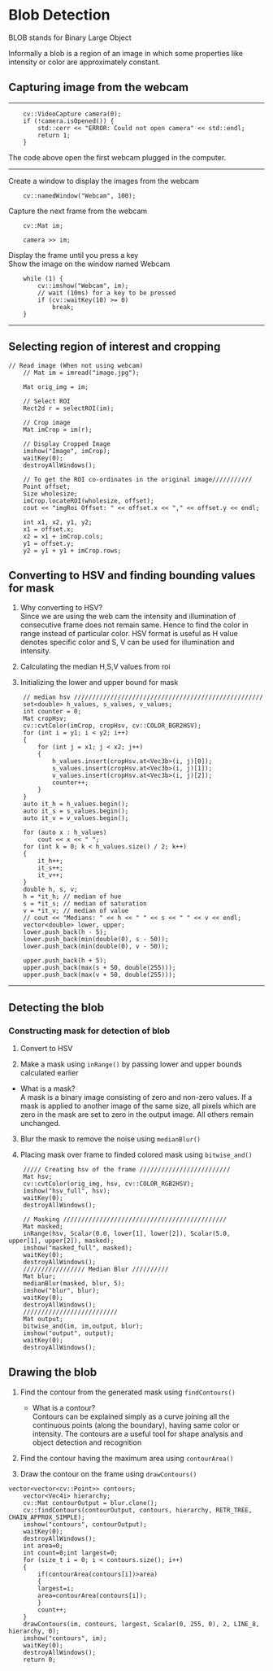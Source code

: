 # Blob Detection
BLOB stands for Binary Large Object

Informally a blob is a region of an image in which some properties like intensity or color are approximately constant.

## Capturing image from the webcam
---

```
    cv::VideoCapture camera(0);
    if (!camera.isOpened()) {
        std::cerr << "ERROR: Could not open camera" << std::endl;
        return 1;
    }
```
The code above open the first webcam plugged in the computer.

---
Create a window to display the images from the webcam
```
    cv::namedWindow("Webcam", 100);
```

Capture the next frame from the webcam
```
    cv::Mat im;
        
    camera >> im;
```

Display the frame until you press a key<br>
Show the image on the window named Webcam

```
    while (1) {
        cv::imshow("Webcam", im);
        // wait (10ms) for a key to be pressed
        if (cv::waitKey(10) >= 0)
            break;
    }
```

---
## Selecting region of interest and cropping

```
// Read image (When not using webcam)
    // Mat im = imread("image.jpg");

    Mat orig_img = im;

    // Select ROI
    Rect2d r = selectROI(im);

    // Crop image
    Mat imCrop = im(r);

    // Display Cropped Image
    imshow("Image", imCrop);
    waitKey(0);
    destroyAllWindows();

    // To get the ROI co-ordinates in the original image///////////
    Point offset;
    Size wholesize;
    imCrop.locateROI(wholesize, offset);
    cout << "imgRoi Offset: " << offset.x << "," << offset.y << endl;

    int x1, x2, y1, y2;
    x1 = offset.x;
    x2 = x1 + imCrop.cols;
    y1 = offset.y;
    y2 = y1 + y1 + imCrop.rows;
```
## Converting to HSV and finding bounding values for mask
1. Why converting to HSV?<br>
Since we are using the web cam the intensity and illumination of consecutive frame does not remain same.
Hence to find the color in range instead of particular color. HSV format is useful as H value denotes specific color and S, V can be used for illumination and intensity.



1. Calculating the median H,S,V values from roi

1. Initializing the lower and upper bound for mask

```
    // median hsv ////////////////////////////////////////////////////
    set<double> h_values, s_values, v_values;
    int counter = 0;
    Mat cropHsv;
    cv::cvtColor(imCrop, cropHsv, cv::COLOR_BGR2HSV);
    for (int i = y1; i < y2; i++)
    {
        for (int j = x1; j < x2; j++)
        {
            h_values.insert(cropHsv.at<Vec3b>(i, j)[0]);
            s_values.insert(cropHsv.at<Vec3b>(i, j)[1]);
            v_values.insert(cropHsv.at<Vec3b>(i, j)[2]);
            counter++;
        }
    }
    auto it_h = h_values.begin();
    auto it_s = s_values.begin();
    auto it_v = v_values.begin();

    for (auto x : h_values)
        cout << x << " ";
    for (int k = 0; k < h_values.size() / 2; k++)
    {
        it_h++;
        it_s++;
        it_v++;
    }
    double h, s, v;
    h = *it_h; // median of hue
    s = *it_s; // median of saturation
    v = *it_v; // median of value
    // cout << "Medians: " << h << " " << s << " " << v << endl;
    vector<double> lower, upper;
    lower.push_back(h - 5);
    lower.push_back(min(double(0), s - 50));
    lower.push_back(min(double(0), v - 50));

    upper.push_back(h + 5);
    upper.push_back(max(s + 50, double(255)));
    upper.push_back(max(v + 50, double(255)));
```

--- 
## Detecting the blob
### Constructing mask for detection of blob
1. Convert to HSV

1. Make a mask using `inRange()` by passing lower and upper bounds calculated earlier

* What is a mask?<br>
A mask is a binary image consisting of zero and non-zero values. If a mask is applied to another image of the same size, all pixels which are zero in the mask are set to zero in the output image. All others remain unchanged.

3. Blur the mask to remove the noise using `medianBlur()`
 
1. Placing mask over frame to finded colored mask using `bitwise_and()`

```
    ///// Creating hsv of the frame /////////////////////////
    Mat hsv;
    cv::cvtColor(orig_img, hsv, cv::COLOR_RGB2HSV);
    imshow("hsv_full", hsv);
    waitKey(0);
    destroyAllWindows();

    // Masking /////////////////////////////////////////////
    Mat masked;
    inRange(hsv, Scalar(0.0, lower[1], lower[2]), Scalar(5.0, upper[1], upper[2]), masked);
    imshow("masked_full", masked);
    waitKey(0);
    destroyAllWindows();
    ///////////////// Median Blur //////////
    Mat blur;
    medianBlur(masked, blur, 5);
    imshow("blur", blur);
    waitKey(0);
    destroyAllWindows();
    //////////////////////////
    Mat output;
    bitwise_and(im, im,output, blur);
    imshow("output", output);
    waitKey(0);
    destroyAllWindows();
```
## Drawing the blob
1. Find the contour from the generated mask using `findContours()`

	* What is a contour?<br>
	Contours can be explained simply as a curve joining all the continuous points (along the boundary), having same color or intensity. The contours are a useful tool for shape analysis and object detection and recognition
1. Find the contour having the maximum area using `contourArea()`
1. Draw the contour on the frame using `drawContours()`

```
vector<vector<cv::Point>> contours;
    vector<Vec4i> hierarchy;
    cv::Mat contourOutput = blur.clone();
    cv::findContours(contourOutput, contours, hierarchy, RETR_TREE, CHAIN_APPROX_SIMPLE);
    imshow("contours", contourOutput);
    waitKey(0);
    destroyAllWindows();
    int area=0;
    int count=0;int largest=0;
    for (size_t i = 0; i < contours.size(); i++)
    {
        if(contourArea(contours[i])>area)
        {
        largest=i;
        area=contourArea(contours[i]);
        }
        count++;
    }
    drawContours(im, contours, largest, Scalar(0, 255, 0), 2, LINE_8, hierarchy, 0);
    imshow("contours", im);
    waitKey(0);
    destroyAllWindows();
    return 0;
```
